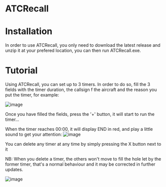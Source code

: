 # ATCRecall

# Installation

In order to use ATCRecall, you only need to download the latest release and unzip it at your prefered location, you can then run ATCRecall.exe.

# Tutorial

Using ATCRecall, you can set up to 3 timers. In order to do so, fill the 3 fields with the timer duration, the callsign f the aircraft and the reason you put the timer, for example:

![image](https://user-images.githubusercontent.com/64205205/132950684-dc379b70-fb78-474d-b77b-f91294dc12ad.png)

Once you have filled the fields, press the '+' button, it will start to run the timer...

When the timer reaches 00:00, it will display END in red, and play a little sound to get your attention:
![image](https://user-images.githubusercontent.com/64205205/132950738-1cfa9436-8c75-449b-a42c-28c2c57f10dc.png)

You can delete any timer at any time by simply pressing the X button next to it

NB: When you delete a timer, the others won't move to fill the hole let by the former timer, that's a normal behaviour and it may be corrected in further updates.

![image](https://user-images.githubusercontent.com/64205205/132950811-5113d9d3-1dc6-40bb-8ee5-556f1aace962.png)
